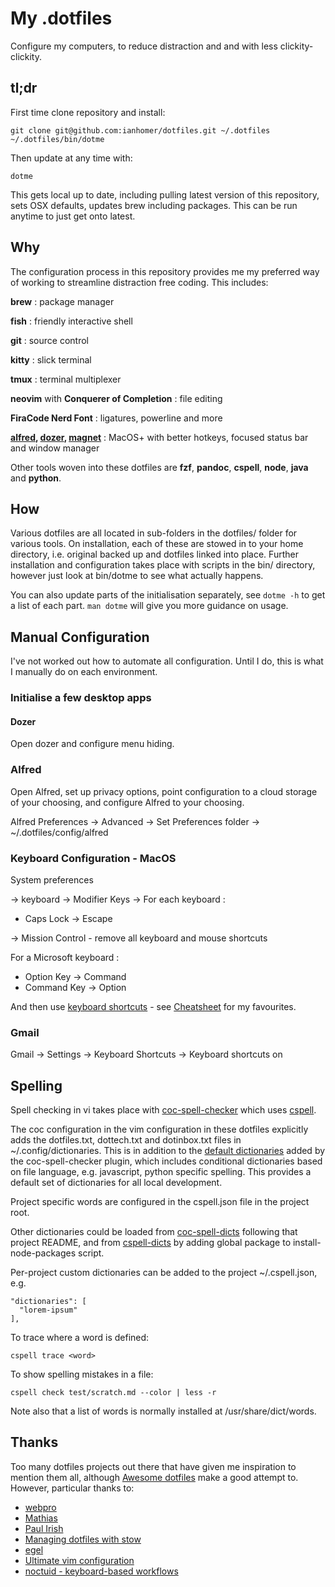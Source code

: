 # My .dotfiles

Configure my computers, to reduce distraction and and with less
clickity-clickity.

## tl;dr

First time clone repository and install:

    git clone git@github.com:ianhomer/dotfiles.git ~/.dotfiles
    ~/.dotfiles/bin/dotme

Then update at any time with:

    dotme

This gets local up to date, including pulling latest version of this repository,
sets OSX defaults, updates brew including packages. This can be run anytime to
just get onto latest.

## Why

The configuration process in this repository provides me my preferred way of
working to streamline distraction free coding. This includes:

**brew**
: package manager

**fish**
: friendly interactive shell

**git**
: source control

**kitty**
: slick terminal

**tmux**
: terminal multiplexer

**neovim** with **Conquerer of Completion**
: file editing

**FiraCode Nerd Font**
: ligatures, powerline and more

**[alfred](https://www.alfredapp.com/),
[dozer](https://github.com/Mortennn/Dozer),
[magnet](https://magnet.crowdcafe.com/)**
: MacOS+ with better hotkeys, focused status bar and window manager

Other tools woven into these dotfiles are **fzf**, **pandoc**, **cspell**,
**node**, **java** and **python**.

## How

Various dotfiles are all located in sub-folders in the dotfiles/ folder for
various tools. On installation, each of these are stowed in to your home
directory, i.e. original backed up and dotfiles linked into place. Further
installation and configuration takes place with scripts in the bin/ directory,
however just look at bin/dotme to see what actually happens.

You can also update parts of the initialisation separately, see `dotme -h` to
get a list of each part. `man dotme` will give you more guidance on usage.

## Manual Configuration

I've not worked out how to automate all configuration. Until I do, this is what
I manually do on each environment.

### Initialise a few desktop apps

#### Dozer

Open dozer and configure menu hiding.

### Alfred

Open Alfred, set up privacy options, point configuration to a cloud storage of
your choosing, and configure Alfred to your choosing.

Alfred Preferences -> Advanced -> Set Preferences folder -> ~/.dotfiles/config/alfred

### Keyboard Configuration - MacOS

System preferences

-> keyboard -> Modifier Keys -> For each keyboard :

- Caps Lock -> Escape

-> Mission Control - remove all keyboard and mouse shortcuts

For a Microsoft keyboard :

- Option Key -> Command
- Command Key -> Option

And then use [keyboard shortcuts](https://support.google.com/mail/answer/6594) -
see [Cheatsheet](./CHEATSHEET.md) for my favourites.

### Gmail

Gmail -> Settings -> Keyboard Shortcuts -> Keyboard shortcuts on

## Spelling

Spell checking in vi takes place with
[coc-spell-checker](https://github.com/iamcco/coc-spell-checker) which uses
[cspell](https://www.npmjs.com/package/cspell).

The coc configuration in the vim configuration in these dotfiles explicitly adds
the dotfiles.txt, dottech.txt and dotinbox.txt files in ~/.config/dictionaries.
This is in addition to the [default
dictionaries](https://github.com/iamcco/coc-spell-checker) added by the
coc-spell-checker plugin, which includes conditional dictionaries based on file
language, e.g. javascript, python specific spelling. This provides a default set
of dictionaries for all local development.

Project specific words are configured in the cspell.json file in the project
root.

Other dictionaries could be loaded from
[coc-spell-dicts](https://github.com/iamcco/coc-cspell-dicts) following that
project README, and from
[cspell-dicts](https://github.com/streetsidesoftware/cspell-dicts) by adding
global package to install-node-packages script.

Per-project custom dictionaries can be added to the project ~/.cspell.json,
e.g.

    "dictionaries": [
      "lorem-ipsum"
    ],


To trace where a word is defined:

    cspell trace <word>

To show spelling mistakes in a file: 

    cspell check test/scratch.md --color | less -r

Note also that a list of words is normally installed at /usr/share/dict/words.

## Thanks

Too many dotfiles projects out there that have given me inspiration to mention
them all, although [Awesome
dotfiles](https://github.com/webpro/awesome-dotfiles) make a good attempt to.
However, particular thanks to:

- [webpro](https://github.com/webpro/dotfiles)
- [Mathias](https://github.com/mathiasbynens/dotfiles)
- [Paul Irish](https://github.com/paulirish/dotfiles)
- [Managing dotfiles with stow](https://alexpearce.me/2016/02/managing-dotfiles-with-stow/)
- [egel](https://github.com/egel/dotfiles)
- [Ultimate vim configuration](https://github.com/amix/vimrc)
- [noctuid - keyboard-based workflows](https://github.com/noctuid/dotfiles)
